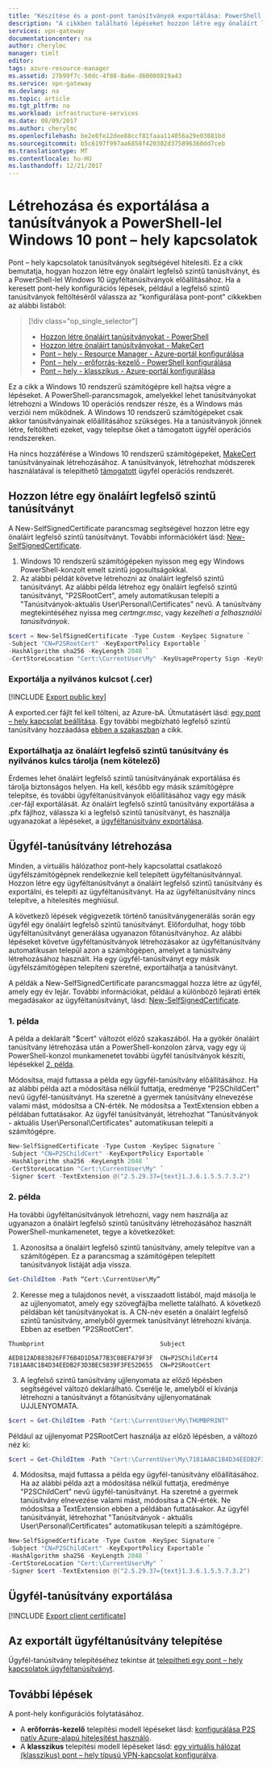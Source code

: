 ```yaml
---
title: "Készítése és a pont-pont tanúsítványok exportálása: PowerShell: Azure |} Microsoft Docs"
description: "A cikkben található lépéseket hozzon létre egy önaláírt legfelső szintű tanúsítványt, a nyilvános kulcs exportálásának és a PowerShell-lel Windows 10 ügyféltanúsítványok előállításához."
services: vpn-gateway
documentationcenter: na
author: cherylmc
manager: timlt
editor: 
tags: azure-resource-manager
ms.assetid: 27b99f7c-50dc-4f88-8a6e-d60080819a43
ms.service: vpn-gateway
ms.devlang: na
ms.topic: article
ms.tgt_pltfrm: na
ms.workload: infrastructure-services
ms.date: 08/09/2017
ms.author: cherylmc
ms.openlocfilehash: be2e8fe12dee88ccf81faaa114056a29e03881bd
ms.sourcegitcommit: b5c6197f997aa6858f420302d375896360dd7ceb
ms.translationtype: MT
ms.contentlocale: hu-HU
ms.lasthandoff: 12/21/2017
---
```

# <a name="generate-and-export-certificates-for-point-to-site-connections-using-powershell-on-windows-10"></a>Létrehozása és exportálása a tanúsítványok a PowerShell-lel Windows 10 pont – hely kapcsolatok

Pont – hely kapcsolatok tanúsítványok segítségével hitelesíti. Ez a cikk bemutatja, hogyan hozzon létre egy önaláírt legfelső szintű tanúsítványt, és a PowerShell-lel Windows 10 ügyféltanúsítványok előállításához. Ha a keresett pont-hely konfigurációs lépések, például a legfelső szintű tanúsítványok feltöltéséről válassza az "konfigurálása pont-pont" cikkekben az alábbi listából:

> [!div class="op_single_selector"]
> * [Hozzon létre önaláírt tanúsítványokat - PowerShell](vpn-gateway-certificates-point-to-site.md)
> * [Hozzon létre önaláírt tanúsítványokat - MakeCert](vpn-gateway-certificates-point-to-site-makecert.md)
> * [Pont – hely - Resource Manager - Azure-portál konfigurálása](vpn-gateway-howto-point-to-site-resource-manager-portal.md)
> * [Pont – hely - erőforrás-kezelő - PowerShell konfigurálása](vpn-gateway-howto-point-to-site-rm-ps.md)
> * [Pont – hely - klasszikus - Azure-portál konfigurálása](vpn-gateway-howto-point-to-site-classic-azure-portal.md)
> 
> 


Ez a cikk a Windows 10 rendszerű számítógépre kell hajtsa végre a lépéseket. A PowerShell-parancsmagok, amelyekkel lehet tanúsítványokat létrehozni a Windows 10 operációs rendszer része, és a Windows más verziói nem működnek. A Windows 10 rendszerű számítógépeket csak akkor tanúsítványainak előállításához szükséges. Ha a tanúsítványok jönnek létre, feltöltheti ezeket, vagy telepítse őket a támogatott ügyfél operációs rendszereken. 

Ha nincs hozzáférése a Windows 10 rendszerű számítógépeket, [MakeCert](vpn-gateway-certificates-point-to-site-makecert.md) tanúsítványainak létrehozásához. A tanúsítványok, létrehozhat módszerek használatával is telepíthető [támogatott](vpn-gateway-howto-point-to-site-resource-manager-portal.md#faq) ügyfél operációs rendszerét.

## <a name="rootcert"></a>Hozzon létre egy önaláírt legfelső szintű tanúsítványt

A New-SelfSignedCertificate parancsmag segítségével hozzon létre egy önaláírt legfelső szintű tanúsítványt. További információkért lásd: [New-SelfSignedCertificate](https://technet.microsoft.com/itpro/powershell/windows/pkiclient/new-selfsignedcertificate).

1. Windows 10 rendszerű számítógépeken nyisson meg egy Windows PowerShell-konzolt emelt szintű jogosultságokkal.
2. Az alábbi példát követve létrehozni az önaláírt legfelső szintű tanúsítványt. Az alábbi példa létrehoz egy önaláírt legfelső szintű tanúsítványt, "P2SRootCert", amely automatikusan telepíti a "Tanúsítványok-aktuális User\Personal\Certificates" nevű. A tanúsítvány megtekintéséhez nyissa meg *certmgr.msc*, vagy *kezelheti a felhasználói tanúsítványok*.

  ```powershell
  $cert = New-SelfSignedCertificate -Type Custom -KeySpec Signature `
  -Subject "CN=P2SRootCert" -KeyExportPolicy Exportable `
  -HashAlgorithm sha256 -KeyLength 2048 `
  -CertStoreLocation "Cert:\CurrentUser\My" -KeyUsageProperty Sign -KeyUsage CertSign
  ```

### <a name="cer"></a>Exportálja a nyilvános kulcsot (.cer)

[!INCLUDE [Export public key](../../includes/vpn-gateway-certificates-export-public-key-include.md)]

A exported.cer fájlt fel kell tölteni, az Azure-bA. Útmutatásért lásd: [egy pont – hely kapcsolat beállítása](vpn-gateway-howto-point-to-site-rm-ps.md#upload). Egy további megbízható legfelső szintű tanúsítvány hozzáadása [ebben a szakaszban](vpn-gateway-howto-point-to-site-rm-ps.md#addremovecert) a cikk.

### <a name="export-the-self-signed-root-certificate-and-public-key-to-store-it-optional"></a>Exportálhatja az önaláírt legfelső szintű tanúsítvány és nyilvános kulcs tárolja (nem kötelező)

Érdemes lehet önaláírt legfelső szintű tanúsítványának exportálása és tárolja biztonságos helyen. Ha kell, később egy másik számítógépre telepítse, és további ügyféltanúsítványok előállításához vagy egy másik .cer-fájl exportálását. Az önaláírt legfelső szintű tanúsítvány exportálása a .pfx fájlhoz, válassza ki a legfelső szintű tanúsítványt, és használja ugyanazokat a lépéseket, a [ügyféltanúsítvány exportálása](#clientexport).

## <a name="clientcert"></a>Ügyfél-tanúsítvány létrehozása

Minden, a virtuális hálózathoz pont–hely kapcsolattal csatlakozó ügyfélszámítógépnek rendelkeznie kell telepített ügyféltanúsítvánnyal. Hozzon létre egy ügyféltanúsítványt a önaláírt legfelső szintű tanúsítvány és exportálni, és telepíti az ügyféltanúsítványt. Ha az ügyféltanúsítvány nincs telepítve, a hitelesítés meghiúsul. 

A következő lépések végigvezetik történő tanúsítványgenerálás során egy ügyfél egy önaláírt legfelső szintű tanúsítványt. Előfordulhat, hogy több ügyféltanúsítványt generálása ugyanazon főtanúsítványhoz. Az alábbi lépéseket követve ügyféltanúsítványok létrehozásakor az ügyféltanúsítvány automatikusan települ azon a számítógépen, amelyet a tanúsítvány létrehozásához használt. Ha egy ügyfél-tanúsítványt egy másik ügyfélszámítógépen telepíteni szeretné, exportálhatja a tanúsítványt.

A példák a New-SelfSignedCertificate parancsmaggal hozza létre az ügyfél, amely egy év lejár. További információkat, például a különböző lejárati érték megadásakor az ügyféltanúsítványt, lásd: [New-SelfSignedCertificate](https://technet.microsoft.com/itpro/powershell/windows/pkiclient/new-selfsignedcertificate).

### <a name="example-1"></a>1. példa

A példa a deklarált "$cert" változót előző szakaszából. Ha a gyökér önaláírt tanúsítvány létrehozása után a PowerShell-konzolon zárva, vagy egy új PowerShell-konzol munkamenetet további ügyfél tanúsítványok készíti, lépésekkel [2. példa](#ex2).

Módosítsa, majd futtassa a példa egy ügyfél-tanúsítvány előállításához. Ha az alábbi példa azt a módosítása nélkül futtatja, eredménye "P2SChildCert" nevű ügyfél-tanúsítványt.  Ha szeretné a gyermek tanúsítvány elnevezése valami mást, módosítsa a CN-érték. Ne módosítsa a TextExtension ebben a példában futtatásakor. Az ügyfél tanúsítványát, létrehozhat "Tanúsítványok - aktuális User\Personal\Certificates" automatikusan telepíti a számítógépre.

```powershell
New-SelfSignedCertificate -Type Custom -KeySpec Signature `
-Subject "CN=P2SChildCert" -KeyExportPolicy Exportable `
-HashAlgorithm sha256 -KeyLength 2048 `
-CertStoreLocation "Cert:\CurrentUser\My" `
-Signer $cert -TextExtension @("2.5.29.37={text}1.3.6.1.5.5.7.3.2")
```

### <a name="ex2"></a>2. példa

Ha további ügyféltanúsítványok létrehozni, vagy nem használja az ugyanazon a önaláírt legfelső szintű tanúsítvány létrehozásához használt PowerShell-munkamenetet, tegye a következőket:

1. Azonosítsa a önaláírt legfelső szintű tanúsítvány, amely telepítve van a számítógépen. Ez a parancsmag a számítógépen telepített tanúsítványok listáját adja vissza.

  ```powershell
  Get-ChildItem -Path “Cert:\CurrentUser\My”
  ```
2. Keresse meg a tulajdonos nevét, a visszaadott listából, majd másolja le az ujjlenyomatot, amely egy szövegfájlba mellette található. A következő példában két tanúsítványokat is. A CN-név esetén a önaláírt legfelső szintű tanúsítvány, amelyből gyermek tanúsítványt létrehozni kívánja. Ebben az esetben "P2SRootCert".

  ```
  Thumbprint                                Subject
  
  AED812AD883826FF76B4D1D5A77B3C08EFA79F3F  CN=P2SChildCert4
  7181AA8C1B4D34EEDB2F3D3BEC5839F3FE52D655  CN=P2SRootCert
  ```
3. A legfelső szintű tanúsítvány ujjlenyomata az előző lépésben segítségével változó deklarálható. Cserélje le, amelyből el kívánja létrehozni a tanúsítványt a főtanúsítvány ujjlenyomatának UJJLENYOMATA.

  ```powershell
  $cert = Get-ChildItem -Path "Cert:\CurrentUser\My\THUMBPRINT"
  ```

  Például az ujjlenyomat P2SRootCert használja az előző lépésben, a változó néz ki:

  ```powershell
  $cert = Get-ChildItem -Path "Cert:\CurrentUser\My\7181AA8C1B4D34EEDB2F3D3BEC5839F3FE52D655"
  ```
4.  Módosítsa, majd futtassa a példa egy ügyfél-tanúsítvány előállításához. Ha az alábbi példa azt a módosítása nélkül futtatja, eredménye "P2SChildCert" nevű ügyfél-tanúsítványt. Ha szeretné a gyermek tanúsítvány elnevezése valami mást, módosítsa a CN-érték. Ne módosítsa a TextExtension ebben a példában futtatásakor. Az ügyfél tanúsítványát, létrehozhat "Tanúsítványok - aktuális User\Personal\Certificates" automatikusan telepíti a számítógépre.

  ```powershell
  New-SelfSignedCertificate -Type Custom -KeySpec Signature `
  -Subject "CN=P2SChildCert" -KeyExportPolicy Exportable `
  -HashAlgorithm sha256 -KeyLength 2048 `
  -CertStoreLocation "Cert:\CurrentUser\My" `
  -Signer $cert -TextExtension @("2.5.29.37={text}1.3.6.1.5.5.7.3.2")
  ```

## <a name="clientexport"></a>Ügyfél-tanúsítvány exportálása   

[!INCLUDE [Export client certificate](../../includes/vpn-gateway-certificates-export-client-cert-include.md)]

## <a name="install"></a>Az exportált ügyféltanúsítvány telepítése

Ügyfél-tanúsítvány telepítéséhez tekintse át [telepítheti egy pont – hely kapcsolatok ügyféltanúsítványt](point-to-site-how-to-vpn-client-install-azure-cert.md).

## <a name="next-steps"></a>További lépések

A pont-hely konfigurációs folytatásához.

* A **erőforrás-kezelő** telepítési modell lépéseket lásd: [konfigurálása P2S natív Azure-alapú hitelesítést használó](vpn-gateway-howto-point-to-site-resource-manager-portal.md). 
* A **klasszikus** telepítési modell lépéseket lásd: [egy virtuális hálózat (klasszikus) pont – hely típusú VPN-kapcsolat konfigurálva](vpn-gateway-howto-point-to-site-classic-azure-portal.md).